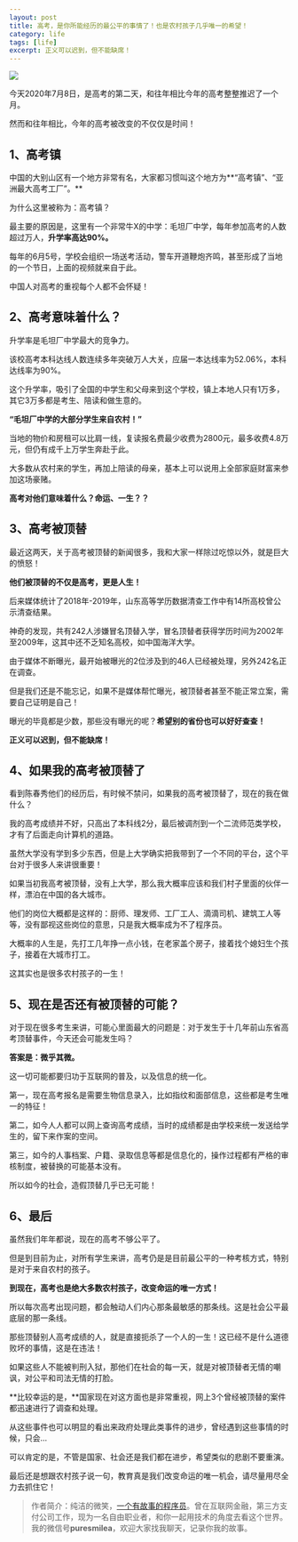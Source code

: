 ```yaml
---
layout: post
title: 高考，是你所能经历的最公平的事情了！也是农村孩子几乎唯一的希望！
category: life
tags: [life]
excerpt: 正义可以迟到，但不能缺席！
---
```


![](http://favorites.ren/assets/images/2020/it/gaokao01.jpg) 

今天2020年7月8日，是高考的第二天，和往年相比今年的高考整整推迟了一个月。

然而和往年相比，今年的高考被改变的不仅仅是时间！

## 1、高考镇

中国的大别山区有一个地方非常有名，大家都习惯叫这个地方为**“高考镇”、“亚洲最大高考工厂”。**

为什么这里被称为：高考镇？

最主要的原因是，这里有一个非常牛X的中学：毛坦厂中学，每年参加高考的人数超过万人，**升学率高达90%。**

每年的6月5号，学校会组织一场送考活动，警车开道鞭炮齐鸣，甚至形成了当地的一个节日，上面的视频就来自于此。

中国人对高考的重视每个人都不会怀疑！

## 2、高考意味着什么？

升学率是毛坦厂中学最大的竞争力。

该校高考本科达线人数连续多年突破万人大关，应届一本达线率为52.06%，本科达线率为90%。

这个升学率，吸引了全国的中学生和父母来到这个学校，镇上本地人只有1万多，其它3万多都是考生、陪读和做生意的。

**“毛坦厂中学的大部分学生来自农村！”**

当地的物价和房租可以比肩一线，复读报名费最少收费为2800元，最多收费4.8万元，但仍有成千上万学生奔赴于此。

大多数从农村来的学生，再加上陪读的母亲，基本上可以说用上全部家庭财富来参加这场豪赌。

**高考对他们意味着什么？命运、一生？？**

## 3、高考被顶替

最近这两天，关于高考被顶替的新闻很多，我和大家一样除过吃惊以外，就是巨大的愤怒！

**他们被顶替的不仅是高考，更是人生！**

后来媒体统计了2018年-2019年，山东高等学历数据清查工作中有14所高校曾公示清查结果。

神奇的发现，共有242人涉嫌冒名顶替入学，冒名顶替者获得学历时间为2002年至2009年，这其中还不乏知名高校，如中国海洋大学。

由于媒体不断曝光，最开始被曝光的2位涉及到的46人已经被处理，另外242名正在调查。

但是我们还是不能忘记，如果不是媒体帮忙曝光，被顶替者甚至不能正常立案，需要自己证明是自己！

曝光的毕竟都是少数，那些没有曝光的呢？**希望别的省份也可以好好查查！**

**正义可以迟到，但不能缺席！**

## 4、如果我的高考被顶替了

看到陈春秀他们的经历后，有时候不禁问，如果我的高考被顶替了，现在的我在做什么？

我的高考成绩并不好，只高出了本科线2分，最后被调剂到一个二流师范类学校，才有了后面走向计算机的道路。

虽然大学没有学到多少东西，但是上大学确实把我带到了一个不同的平台，这个平台对于很多人来讲很重要！

如果当初我高考被顶替，没有上大学，那么我大概率应该和我们村子里面的伙伴一样，漂泊在中国的各大城市。

他们的岗位大概都是这样的：厨师、理发师、工厂工人、滴滴司机、建筑工人等等，没有鄙视这些岗位的意思，只是我大概率成为不了程序员。

大概率的人生是，先打工几年挣一点小钱，在老家盖个房子，接着找个媳妇生个孩子，接着在大城市打工。

这其实也是很多农村孩子的一生！

## 5、现在是否还有被顶替的可能？

对于现在很多考生来讲，可能心里面最大的问题是：对于发生于十几年前山东省高考顶替事件，今天还会可能发生吗？

**答案是：微乎其微。**

这一切可能都要归功于互联网的普及，以及信息的统一化。

第一，现在高考报名是需要生物信息录入，比如指纹和面部信息，这些都是考生唯一的特征！

第二，如今人人都可以网上查询高考成绩，当时的成绩都是由学校来统一发送给学生的，留下来作案的空间。

第三，如今的人事档案、户籍、录取信息等都是信息化的，操作过程都有严格的审核制度，被替换的可能基本没有。

所以如今的社会，造假顶替几乎已无可能！

## 6、最后

虽然我们年年都说，现在的高考不够公平了。

但是到目前为止，对所有学生来讲，高考仍是是目前最公平的一种考核方式，特别是对于来自农村的孩子。

**到现在，高考也是绝大多数农村孩子，改变命运的唯一方式！**

所以每次高考出现问题，都会触动人们内心那条最敏感的那条线。这是社会公平最底层的那一条线。

那些顶替别人高考成绩的人，就是直接扼杀了一个人的一生！这已经不是什么道德败坏的事情，这是在违法！

如果这些人不能被判刑入狱，那他们在社会的每一天，就是对被顶替者无情的嘲讽，对公平和司法无情的打脸。

**比较幸运的是，**国家现在对这方面也是非常重视，网上3个曾经被顶替的案件都迅速进行了调查和处理。

从这些事件也可以明显的看出来政府处理此类事件的进步，曾经遇到这些事情的时候，只会...

可以肯定的是，不管是国家、社会还是我们都在进步，希望类似的悲剧不要重演。

最后还是想跟农村孩子说一句，教育真是我们改变命运的唯一机会，请尽量用尽全力去抓住它！


>作者简介：纯洁的微笑，[一个有故事的程序员](http://www.ityouknow.com/life/2020/03/25/fengkou-10year.html)。曾在互联网金融，第三方支付公司工作，现为一名自由职业者，和你一起用技术的角度去看这个世界。我的微信号**puresmilea**，欢迎大家找我聊天，记录你我的故事。




